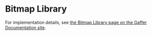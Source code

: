 # Bitmap Library

For implementation details, see [the Bitmap Library page on the Gaffer Documentation site](https://gchq.github.io/gaffer-doc/latest/dev/libraries/bitmap/).